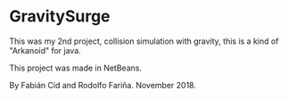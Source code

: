# GravitySurge

This was my 2nd project, collision simulation with gravity, this is a kind of "Arkanoid" for java.

This project was made in NetBeans.

By Fabián Cid and Rodolfo Fariña.
November 2018.
